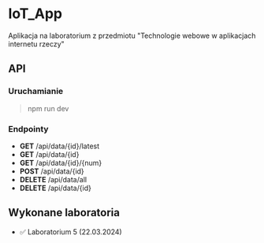 # IoT_App
Aplikacja na laboratorium z przedmiotu "Technologie webowe w aplikacjach internetu rzeczy"

## API
### Uruchamianie
> npm run dev

### Endpointy
* **GET** /api/data/{id}/latest
* **GET** /api/data/{id}
* **GET** /api/data/{id}/{num}
* **POST** /api/data/{id}
* **DELETE** /api/data/all
* **DELETE** /api/data/{id}

## Wykonane laboratoria
* :white_check_mark: Laboratorium 5 (22.03.2024)